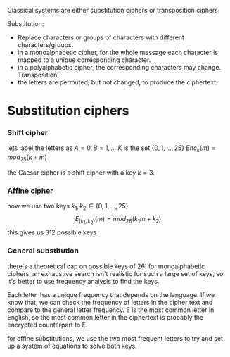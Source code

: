 Classical systems are either substitution ciphers or transposition ciphers.

Substitution:
- Replace characters or groups of characters with different characters/groups.
- in a monoalphabetic cipher, for the whole message each character is mapped to a unique corresponding character.
- in a polyalphabetic cipher, the corresponding characters may change. 
Transposition:
- the letters are permuted, but not changed, to produce the ciphertext.

# Substitution ciphers
### Shift cipher
lets label the letters as $A=0,B=1,...$
$K$ is the set $\{0,1,...,25\}$
$Enc_k(m)=mod_{25}(k+m)$

the Caesar cipher is a shift cipher with a key $k=3$.
### Affine cipher
now we use two keys $k_1,k_2\in \{0,1,...,25\}$
$$E_{(k_1,k_2)}(m)=mod_{26}(k_1m+k_2)$$
this gives us 312 possible keys
### General substitution
there's a theoretical cap on possible keys of $26!$ for monoalphabetic ciphers. an exhaustive search isn't realistic for such a large set of keys, so it's better to use frequency analysis to find the keys.

Each letter has a unique frequency that depends on the language. If we know that, we can check the frequency of letters in the cipher text and compare to the general letter frequency. E is the most common letter in English, so the most common letter in the ciphertext is probably the encrypted counterpart to E.

for affine substitutions, we use the two most frequent letters to try and set up a system of equations to solve both keys.